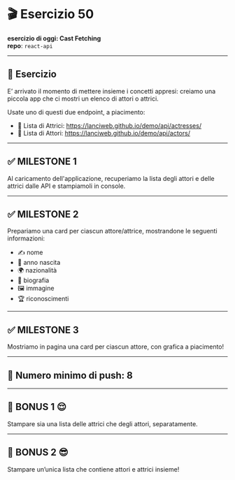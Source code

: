 # 🎬 Esercizio 50

**esercizio di oggi: Cast Fetching**  
**repo**: `react-api`

---

## 📌 Esercizio

E’ arrivato il momento di mettere insieme i concetti appresi: creiamo una piccola app che ci mostri un elenco di attori o attrici.

Usate uno di questi due endpoint, a piacimento:

- 👩 Lista di Attrici: https://lanciweb.github.io/demo/api/actresses/
- 👨 Lista di Attori: https://lanciweb.github.io/demo/api/actors/

---

## ✅ MILESTONE 1

Al caricamento dell'applicazione, recuperiamo la lista degli attori e delle attrici dalle API e stampiamoli in console.

---

## ✅ MILESTONE 2

Prepariamo una card per ciascun attore/attrice, mostrandone le seguenti informazioni:

- ✍️ nome
- 📅 anno nascita
- 🌍 nazionalità
- 📖 biografia
- 🖼️ immagine
- 🏆 riconoscimenti

---

## ✅ MILESTONE 3

Mostriamo in pagina una card per ciascun attore, con grafica a piacimento!

---

## 🔁 Numero minimo di push: 8

---

## 🎁 BONUS 1 😌

Stampare sia una lista delle attrici che degli attori, separatamente.

---

## 🎁 BONUS 2 😎

Stampare un’unica lista che contiene attori e attrici insieme!
